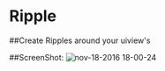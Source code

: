 # Ripple
   ##Create Ripples around your uiview's
   
##ScreenShot:
![nov-18-2016 18-00-24](https://cloud.githubusercontent.com/assets/14089959/20430194/ff8b1282-adb8-11e6-8f92-6b0c297d4461.gif)
